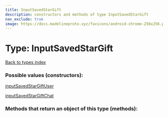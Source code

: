 ```yaml
---
title: InputSavedStarGift
description: constructors and methods of type InputSavedStarGift
nav_exclude: true
image: https://docs.madelineproto.xyz/favicons/android-chrome-256x256.png
---
```

# Type: InputSavedStarGift
[Back to types index](index.html)



### Possible values (constructors):

[inputSavedStarGiftUser](/API_docs/constructors/inputSavedStarGiftUser.html)  

[inputSavedStarGiftChat](/API_docs/constructors/inputSavedStarGiftChat.html)  



### Methods that return an object of this type (methods):



